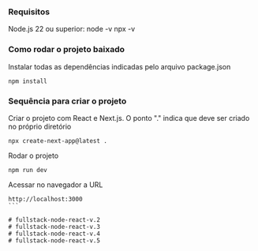 ### Requisitos

Node.js 22 ou superior: node -v
npx -v

### Como rodar o projeto baixado

Instalar todas as dependências indicadas pelo arquivo package.json
```
npm install
```

### Sequência para criar o projeto

Criar o projeto com React e Next.js. O ponto "." indica que deve ser criado no próprio diretório
```
npx create-next-app@latest .
```

Rodar o projeto
```
npm run dev
```

Acessar no navegador a URL
````
http://localhost:3000
```

# fullstack-node-react-v.2
# fullstack-node-react-v.3
# fullstack-node-react-v.4
# fullstack-node-react-v.5
